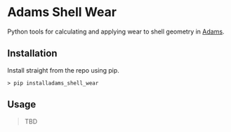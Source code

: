 # Adams Shell Wear

Python tools for calculating and applying wear to shell geometry in [Adams](https://hexagon.com/products/product-groups/computer-aided-engineering-software/adams).

## Installation

Install straight from the repo using pip.
```
> pip installadams_shell_wear
```

## Usage
> TBD
